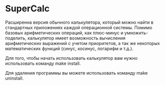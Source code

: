 # SuperCalc <br>

Расширенна версия обычного калькулятора, который можно найти в стандартных приложениях каждой операционной системы. Помимо базовых арифметических операций, как плюс-минус и умножить-поделить, калькулятор имеет возможность вычисления арифметических выражений с учетом приоритетов, а так же некоторых математических функций (синус, косинус, логарифм и т.д.).<br>

Для того, чтобы начать использовать калькулятор вам нужно использовать команду make install.<br>

Для удаления программы вы можете использовать команду make uninstall.<br>


